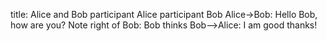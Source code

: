 title: Alice and Bob
participant Alice
participant Bob
Alice->Bob: Hello Bob, how are you?
Note right of Bob: Bob thinks
Bob-->Alice: I am good thanks!
